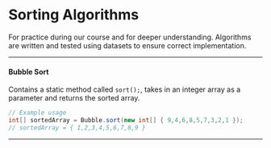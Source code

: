 # Sorting Algorithms

For practice during our course and for deeper understanding. Algorithms are written and tested using datasets to ensure correct implementation.

___

#### Bubble Sort

Contains a static method called ``sort();``, takes in an integer array as a parameter and returns the sorted array.

```java
// Example usage
int[] sortedArray = Bubble.sort(new int[] { 9,4,6,8,5,7,3,2,1 });
// sortedArray = { 1,2,3,4,5,6,7,8,9 }
```

___

